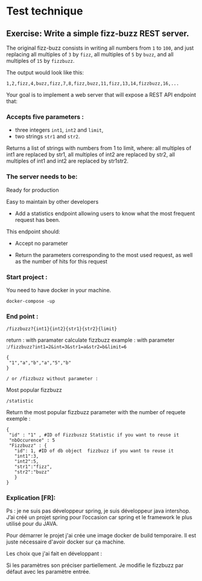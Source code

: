 # Test technique


## Exercise: Write a simple fizz-buzz REST server.

The original fizz-buzz consists in writing all numbers from `1` to `100`, and just replacing all multiples of `3` by `fizz`, all multiples of `5` by `buzz`, and all multiples of `15` by `fizzbuzz`.

The output would look like this: 
```
1,2,fizz,4,buzz,fizz,7,8,fizz,buzz,11,fizz,13,14,fizzbuzz,16,...
```


Your goal is to implement a web server that will expose a REST API endpoint that:

### Accepts five parameters : 
 - three integers `int1`, `int2` and `limit`, 
 - two strings `str1` and `str2`.

Returns a list of strings with numbers from 1 to limit, where: all multiples of int1 are replaced by str1, all multiples of int2 are replaced by str2, all multiples of int1 and int2 are replaced by str1str2.



### The server needs to be:

Ready for production

Easy to maintain by other developers

- Add a statistics endpoint allowing users to know what the most frequent request has been.

This endpoint should:

- Accept no parameter

- Return the parameters corresponding to the most used request, as well as the number of hits for this request


 ### Start project :

You need to have docker in your machine. 

```
docker-compose -up
```

### End point : 

```
/fizzbuzz?{int1}{int2}{str1}{str2}{limit}
```
return : with paramater 
calculate fizzbuzz
example :
with parameter :` /fizzbuzz?int1=2&int=3&str1=a&str2=b&limit=6 `
```
{
 "1","a","b","a","5","b"
}
```
```
/ or /fizzbuzz without parameter : 
```
Most popular fizzbuzz
```
/statistic 
```
Return the most popular fizzbuzz parameter with the number of requete
exemple :
```
{
 "id" : "1" , #ID of Fizzbuszz Statistic if you want to reuse it
 "nbOccurence" : 5
 "Fizzbuzz" : { 
   "id": 1, #ID of db object  fizzbuzz if you want to reuse it
   "int1":3,
   "int2":5,
   "str1":"fizz",
   "str2":"buzz"
   }
}
```


### Explication [FR]: 

Ps : je ne suis pas développeur spring, je suis développeur java intershop. J’ai créé un projet spring pour l’occasion car spring et le framework le plus utilisé pour du JAVA. 

Pour démarrer le projet j'ai crée une image docker de build temporaire. Il est juste nécessaire d'avoir docker sur ça machine. 

Les choix que j'ai fait en développant : 

Si les paramètres son préciser partiellement. Je modifie le fizzbuzz par défaut avec les paramètre entrée.
